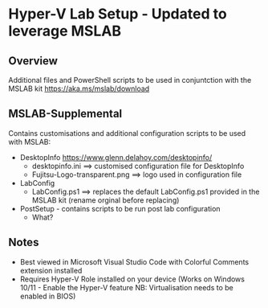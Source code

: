 # Hyper-V Lab Setup - Updated to leverage MSLAB
## Overview
 Additional files and PowerShell scripts to be used in conjuntction with the MSLAB kit https://aka.ms/mslab/download

## MSLAB-Supplemental
 Contains customisations and additional configuration scripts to be used with MSLAB:
 * DesktopInfo https://www.glenn.delahoy.com/desktopinfo/
   * desktopinfo.ini ==> customised configuration file for DesktopInfo
   * Fujitsu-Logo-transparent.png ==> logo used in configuration file  
 * LabConfig
   * LabConfig.ps1 ==> replaces the default LabConfig.ps1 provided in the MSLAB kit (rename orginal before replacing)
 * PostSetup - contains scripts to be run post lab configuration
   * What?





## Notes
 * Best viewed in Microsoft Visual Studio Code with Colorful Comments extension installed
 * Requires Hyper-V Role installed on your device (Works on Windows 10/11 - Enable the Hyper-V feature NB: Virtualisation needs to be enabled in BIOS)
